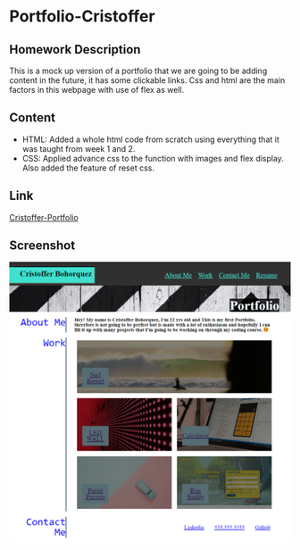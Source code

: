 # Portfolio-Cristoffer

<!-- GETTING STARTED -->
## Homework Description

This is a mock up version of a portfolio that we are going to be adding content in the future, it has some clickable links. Css and html are the main factors in this webpage with use of flex as well.

## Content 
- HTML: Added a whole html code from scratch using everything that it was taught from week 1 and 2.
- CSS: Applied advance css to the function with images and flex display. Also added the feature of reset css.


## Link
[Cristoffer-Portfolio](https://cristofferb7.github.io/horiseon-1/)

## Screenshot

![Screenshot](./assets/images/_C__Users_crist_UCF_homework_Portfolio-Cristoffer_index.html.png)
